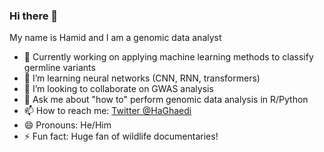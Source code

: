### Hi there 👋


My name is Hamid and I am a genomic data analyst

- 🔭 Currently working on applying machine learning methods to classify germline variants
- 🌱 I’m learning neural networks (CNN, RNN, transformers)
- 👯 I’m looking to collaborate on GWAS analysis
- 💬 Ask me about "how to" perform genomic data analysis in R/Python
- 📫 How to reach me: [Twitter @HaGhaedi](https://twitter.com/HaGhaedi)
- 😄 Pronouns: He/Him
- ⚡ Fun fact: Huge fan of wildlife documentaries! 

